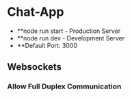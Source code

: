 # Chat-App
- **node run start - Production Server
- **node run dev - Development Server
- **Default Port: 3000
## Websockets
### Allow Full Duplex Communication
